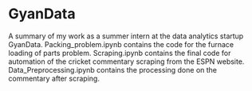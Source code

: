 # GyanData
A summary of my work as a summer intern at the data analytics startup GyanData. 
Packing_problem.ipynb contains the code for the furnace loading of parts problem. 
Scraping.ipynb contains the final code for automation of the cricket commentary scraping from the ESPN website. 
Data_Preprocessing.ipynb contains the processing done on the commentary after scraping. 

